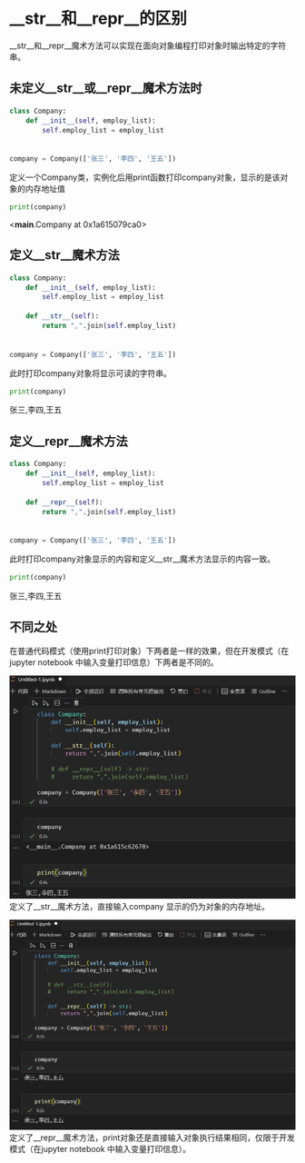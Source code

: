 # __str__和__repr__的区别

__str__和__repr__魔术方法可以实现在面向对象编程打印对象时输出特定的字符串。

## 未定义__str__或__repr__魔术方法时

```python
class Company:
    def __init__(self, employ_list):
        self.employ_list = employ_list


company = Company(['张三', '李四', '王五'])
```
定义一个Company类，实例化后用print函数打印company对象，显示的是该对象的内存地址值
```python
print(company)
```
<__main__.Company at 0x1a615079ca0>

## 定义__str__魔术方法

```python
class Company:
    def __init__(self, employ_list):
        self.employ_list = employ_list
    
    def __str__(self):
        return ",".join(self.employ_list)


company = Company(['张三', '李四', '王五'])
```
此时打印company对象将显示可读的字符串。
```python
print(company)
```
张三,李四,王五

## 定义__repr__魔术方法

```python
class Company:
    def __init__(self, employ_list):
        self.employ_list = employ_list
    
    def __repr__(self):
        return ",".join(self.employ_list)


company = Company(['张三', '李四', '王五'])
```
此时打印company对象显示的内容和定义__str__魔术方法显示的内容一致。
```python
print(company)
```
张三,李四,王五

## 不同之处

在普通代码模式（使用print打印对象）下两者是一样的效果，但在开发模式（在jupyter notebook 中输入变量打印信息）下两者是不同的。

![](vx_images/2937153131061.png)
定义了__str__魔术方法，直接输入company 显示的仍为对象的内存地址。

![](vx_images/2026954149487.png)
定义了__repr__魔术方法，print对象还是直接输入对象执行结果相同，仅限于开发模式（在jupyter notebook 中输入变量打印信息）。